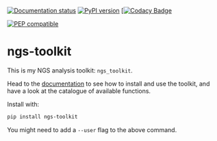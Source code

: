 [![Documentation status](https://readthedocs.org/projects/ngs-toolkit/badge/?version=latest)](http://ngs-toolkit.readthedocs.io/en/latest/?badge=latest)
[![PyPI version](https://badge.fury.io/py/ngs-toolkit.svg)](https://badge.fury.io/py/ngs-toolkit)
[[![Codacy Badge](https://api.codacy.com/project/badge/Grade/30fcafc027e64b21bf9ddfe8d7f0ff3a)](https://app.codacy.com/app/afrendeiro/toolkit?utm_source=github.com&utm_medium=referral&utm_content=afrendeiro/toolkit&utm_campaign=Badge_Grade_Dashboard)

[![PEP compatible](http://pepkit.github.io/img/PEP-compatible-green.svg)](http://pepkit.github.io)

# ngs-toolkit

This is my NGS analysis toolkit: ``ngs_toolkit``.

Head to the [documentation](http://ngs-toolkit.readthedocs.io/) to see how to install and use the toolkit, and have a look at the catalogue of available functions.

Install with:

```bash
pip install ngs-toolkit
```

You might need to add a ``--user`` flag to the above command.
